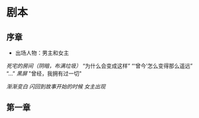# 剧本
## 序章
+ 出场人物：男主和女主

_死宅的房间（阴暗，布满垃圾）_
“为什么会变成这样”
“‘曾今’怎么变得那么遥远”
“...”
_黑屏_
"曾经，我拥有过一切"

_渐渐变白_
_闪回到故事开始的时候_
_女主出现_


## 第一章
